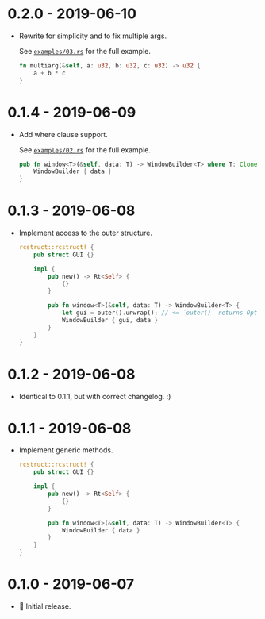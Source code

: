 # 0.2.0 - 2019-06-10

-   Rewrite for simplicity and to fix multiple args.

    See [`examples/03.rs`](./examples/03.rs) for the full example.

    ```rust
    fn multiarg(&self, a: u32, b: u32, c: u32) -> u32 {
        a + b * c
    }
    ```

# 0.1.4 - 2019-06-09

-   Add where clause support.

    See [`examples/02.rs`](./examples/02.rs) for the full example.

    ```rust
    pub fn window<T>(&self, data: T) -> WindowBuilder<T> where T: Clone {
        WindowBuilder { data }
    }
    ```

# 0.1.3 - 2019-06-08

-   Implement access to the outer structure.

    ```rust
    rcstruct::rcstruct! {
        pub struct GUI {}

        impl {
            pub new() -> Rt<Self> {
                {}
            }

            pub fn window<T>(&self, data: T) -> WindowBuilder<T> {
                let gui = outer().unwrap(); // <= `outer()` returns Option<GUI>
                WindowBuilder { gui, data }
            }
        }
    }
    ```

# 0.1.2 - 2019-06-08

-   Identical to 0.1.1, but with correct changelog. :)

# 0.1.1 - 2019-06-08

-   Implement generic methods.

    ```rust
    rcstruct::rcstruct! {
        pub struct GUI {}

        impl {
            pub new() -> Rt<Self> {
                {}
            }

            pub fn window<T>(&self, data: T) -> WindowBuilder<T> {
                WindowBuilder { data }
            }
        }
    }
    ```

# 0.1.0 - 2019-06-07

-   🎉 Initial release.
